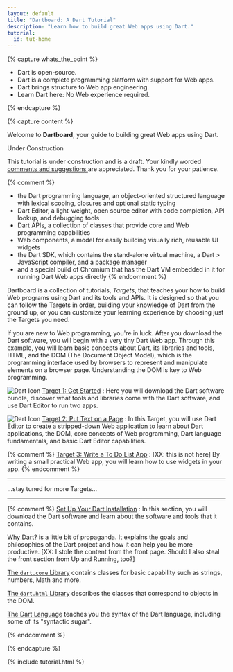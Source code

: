 ```yaml
---
layout: default
title: "Dartboard: A Dart Tutorial"
description: "Learn how to build great Web apps using Dart."
tutorial:
  id: tut-home
---
```




{% capture whats_the_point %}

* Dart is open-source.
* Dart is a complete programming platform with support for Web apps.
* Dart brings structure to Web app engineering.
* Learn Dart here: No Web experience required.

{% endcapture %}

{% capture content %}

Welcome to **Dartboard**,
your guide to building great Web apps using Dart.

<div id="under-construction">
<p id="construction-label">
<i class="icon-wrench"> </i>
Under Construction
</p>
This tutorial is under construction
and is a draft.
Your kindly worded
<a href="http://code.google.com/p/dart/issues/entry?template=Tutorial%20feedback">
comments and suggestions
</a>
are appreciated.
Thank you for your patience.
</div>


{% comment %}
* the Dart programming language,
  an object-oriented structured language
  with lexical scoping, closures and optional static typing
* Dart Editor, a light-weight, open source editor with
  code completion, API lookup, and debugging tools
* Dart APIs, a collection of classes that provide core
  and Web programming capabilities
* Web components, a model for easily building 
  visually rich, reusable UI widgets
* the Dart SDK, which contains the stand-alone virtual machine,
  a Dart > JavaScript compiler, and a package manager
* and a special build of Chromium that has the Dart VM embedded in it
  for running Dart Web apps directly
{% endcomment %}

Dartboard is a collection of tutorials, _Targets_, that teaches
your how to build Web programs using Dart and its tools and APIs.
It is designed so that you can follow the Targets in order,
building your knowledge of Dart from the ground up,
or you can customize your learning experience by
choosing just the Targets you need.

If you are new to Web programming, you're in luck.
After you download the Dart software,
you will begin with a very tiny Dart Web app.
Through this example, you will learn basic concepts
about Dart, its libraries and tools, HTML,
and the DOM (The Document Object Model),
which is the programming interface used by browsers
to represent and manipulate elements on a browser page.
Understanding the DOM is key to Web programming.

![Dart Icon](/imgs/Dart_Logo_21.png) [Target 1: Get Started](get-started/index.html)
: Here you will download the Dart software bundle,
discover what tools and libraries come with the Dart software,
and use Dart Editor to run two apps.

![Dart Icon](/imgs/Dart_Logo_21.png) [Target 2: Put Text on a Page](put-text/index.html)
: In this Target, you will use Dart Editor to create
a stripped-down Web application to
learn about Dart applications,
the DOM,
core concepts of Web programming,
Dart language fundamentals,
and basic Dart Editor capabilities.

{% comment %}
[Target 3: Write a To Do List App](todo-app/index.html)
: [XX: this is not here] By writing a small practical Web app,
you will learn how to use widgets in your app.
{% endcomment %}

<div>
  <hr>
  <div class="row">
    <div class="span1">
    <font size="24">
    <i class="icon-bullhorn"> </i>
    </font>
    </div>
    <div class="span8">
...stay tuned for more Targets...
    </div>
  </div>
<hr>
</div>


{% comment %}
[Set Up Your Dart Installation](dart-software.html)
: In this section, you will download the Dart software
and learn about the software and tools that it contains.

<a href="why-dart.html">Why Dart?</a>
is a little bit of propaganda.
It explains the goals and philosophies of the Dart project
and how it can help you be more productive.
[XX: I stole the content from the front page.
Should I also steal the front section from Up and Running, too?]

<a href="dart-icore-apis/index.html">The `dart.core` Library</a>
contains classes for basic capability such as
strings, numbers, Math and more.

<a href="dart-html-apis/index.html">The `dart.html` Library</a>
describes the classes that correspond to objects in the DOM.

<a href="language/index.html">The Dart Language</a>
teaches you the syntax of the Dart language,
including some of its "syntactic sugar".

{% endcomment %}

{% endcapture %}

{% include tutorial.html %}
